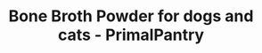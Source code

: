 ---
title: "Bone Broth Powder for dogs and cats - PrimalPantry"
description: "Bone Broth Powder for dogs and cats. PrimalPantry, NZ's animal based wellness drink and meal topper for pets"
type: custom
layout: products/pets-powder
beefpricesmalllink: 
beefpricemediumlink: price_1QKTaRFZRwx5tlYm3028Y3oc
beefpricelargelink: price_1QKTaRFZRwx5tlYmXvodZMD2
chickenpricesmalllink: 
chickenpricemediumlink: 
chickenpricelargelink: 
lambpricesmalllink:
lambpricemediumlink:
lambpricelargelink:
wipe: true
---